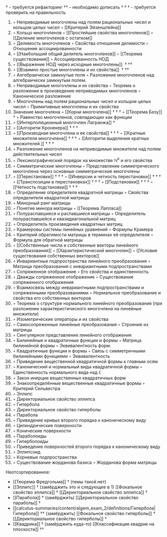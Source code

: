   $\dagger$ - требуется рефакторинг
$\dagger$$\dagger$ - необходимо дописать
$\dagger\dagger\dagger$ - требуется проверить на правильность

1. ◦ Неприводимые многочлены над полем рациональных чисел и кольцом целых чисел
   ◦ [[Критерий Эйзенштейна]]
2. ◦ Кольцо многочленов
   ◦ [[Простейшие свойства многочленов]]
   ◦ [[Деление многочленов с остатком]]
3. ◦ Делимость многочленов
   ◦ Свойства отношения делимости
   ◦ Отношение ассоциированности
4. ◦ [[Наибольший общий делитель многочленов]]
   ◦ [[Теорема существования]]
   ◦ Ассоциированность НОД
5. ◦ [[Выражение НОД через исходные многочлены]] ${} \dagger\dagger\dagger$
6. ◦ [[Взаимно простые многочлены и их свойства]] ${} \dagger\dagger\dagger$
7. ◦ Алгебраически замкнутые поля
   ◦ Разложение многочленов над алгебраически замкнутым полем.
8. ◦ Неприводимые многочлены и их свойства
   ◦ Теорема о разложении в произведение неприводимых многочленов
   ◦ Каноническое разложение
9. ◦ Многочлены над полем рациональных чисел и кольцом целых чисел
   ◦ Примитивные многочлены и их свойства
10. Значение многочлена
    ◦ [[Корни многочлена]] $\dagger\dagger\dagger$
    ◦ [[Теорема Безу]] $\dagger$
    ◦ Равенство многочленов, совпадающих как функции
11. ◦ [[Интерполяционный многочлен Лагранжа]] $\dagger$
12. ◦ [[Алгоритм Кронекера]] $\dagger\dagger\dagger$
13. ◦ [[Производная многочлена и ее свойства]] $\dagger\dagger\dagger$
    ◦ [[Кратные множители многочлена]] $\dagger\dagger\dagger$
    ◦ [[Алгоритм выделения кратных множителей.]] $\dagger\dagger\dagger$
14. ◦ Разложение многочленов на неприводимые множители над полем действительных чисел
15. ◦ Лексикографический порядок на множестве $\mathbb{N}^{k}$ и его свойства
16. ◦ Симметрические многочлены
    ◦ Представление симметрического многочлена через основные симметрические многочлены
17. ◦ [[Перестановки]] $\dagger\dagger\dagger$
    ◦ [[Инверсии и четность перестановки]] $\dagger\dagger\dagger$
    ◦ [[Транспозиции в перестановках]] $\dagger\dagger\dagger$
    ◦ [[Подстановки]] $\dagger\dagger\dagger$
    ◦ [[Четность подстановки]] $\dagger\dagger\dagger$
18. ◦ Определение определителя квадратной матрицы
    ◦ Свойства определителя квадратной матрицы
19. ◦ Минорный ранг матрицы
20. ◦ Понятие минора матрицы
    ◦ [[Теорема Лапласа]]
21. ◦ Полураспавшиеся и распавшиеся матрицы
    ◦ Определитель полураспавшейся и квазидиагональной матриц
22. ◦ Определитель произведения квадратных матриц
23. ◦ Крамеровы системы линейных уравнений
    ◦ Формулы Крамера
24. ◦ Критерий обратимости матрицы в терминах её определителя
    ◦ Формула для обратной матрицы
25. ◦ [[Собственные числа и собственные векторы линейного преобразования]]
    ◦ [[Характеристический многочлен]]
    ◦ [[Условия существования собственных векторов]]
26. ◦ Инвариантные подпространства линейного преобразования
    ◦ Матрица преобразования с инвариантными подпространствами
27. ◦ Сопряженное отображение
    ◦ Его свойства и единственность
28. ◦ Дважды сопряженное отображение
    ◦ Существование сопряженного отображения
29. ◦ Взаимосвязь между инвариантными подпространствами и сопряженными преобразованиями
    ◦ Нормальное преобразование и свойства его собственных векторов
30. ◦ Теорема о структуре нормального линейного преобразования (при разложении характеристического многочлена на линейные множители)
31. ◦ Изометрические операторы и их свойства
32. ◦ Самосопряженные линейные преобразования
    ◦ Строение их матрицы
33. ◦ Сингулярное представление линейного отображения
34. ◦ Билинейные и квадратичные функции и формы
    ◦ Матрица билинейной формы
    ◦ Эквивалентность форм.
35. ◦ Квадратичные функции и формы
    ◦ Связь с симметричными билинейными функциями
    ◦ Эквивалентность
36. ◦ Приведение вещественной квадратичной формы к главным осям
37. ◦ Канонический и нормальный виды квадратичной формы
    ◦ Единственность нормального вида над $\mathbb{C}$
38. ◦ Закон инерции вещественных квадратичных форм
39. ◦ Знакоопределённые вещественные квадратичные формы
    ◦ Критерий Сильвестра
40. ◦ Эллипс
41. ◦ Директориальное свойство эллипса
42. ◦ Гипербола
43. ◦ Директориальное свойство гиперболы
44. ◦ Парабола
45. ◦ Приведение кривых второго порядка к каноническому виду
46. ◦ Цилиндрические поверхности
47. ◦ Конические поверхности
48. ◦ Параболоиды
49. ◦ Гиперболоиды
50. ◦ Приведение поверхностей второго порядка к каноническому виду
51. ◦ Эллипсоид
52. ◦ Корневые подпространства
53. ◦ Существование жорданова базиса
    ◦ Жорданова форма матрицы

Неотсортированное:
- [[Теорема Фредгольма]] $\dagger$ (темы такой нет)
- [[Эллипc]] $\dagger$ (замёрджить это и следующее в 1)
   [[Фокальное свойство эллипса]] $\dagger$
   [[Дерикториальное свойство эллипса]] $\dagger$ 
- [[Парабола]] $\dagger$ (замёрджить)
  [[Дерикториальное свойство параболы]]  $\dagger$ 
- [[calculus-summaries/content/algem_exam_2/definitions/Гипербола|Гипербола]] $\dagger$$\dagger$ (замёрджить)
  [[Фокальное свойство гиперболы]]  $\dagger$ 
  [[Дерикториальное свойство гиперболы]]   $\dagger$ 
- [[Квадрика]] $\dagger$ (замёрджить куда-то)
  [[Классификация квадрик на плоскости]] $\dagger$$\dagger$